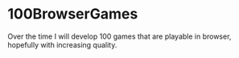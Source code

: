 # 100BrowserGames
Over the time I will develop 100 games that are playable in browser, hopefully with increasing quality. 
